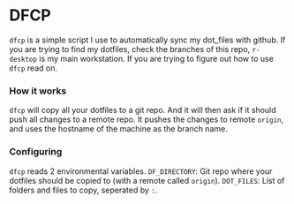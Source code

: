 # DFCP
`dfcp` is a simple script I use to automatically sync my dot_files with github.
If you are trying to find my dotfiles, check the branches of this repo, `r-desktop` is my main workstation.
If you are trying to figure out how to use `dfcp` read on.

### How it works
`dfcp` will copy all your dotfiles to a git repo.
And it will then ask if it should push all changes to a remote repo.
It pushes the changes to remote `origin`, and uses the hostname of the machine as the branch name.

### Configuring
`dfcp` reads 2 environmental variables.
`DF_DIRECTORY`: Git repo where your dotfiles should be copied to (with a remote called `origin`).
`DOT_FILES`: List of folders and files to copy, seperated by `:`.
